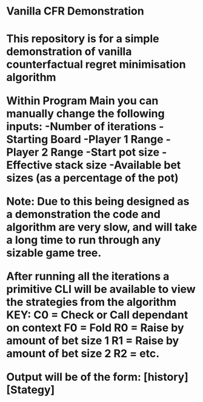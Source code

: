 <h1>Vanilla CFR Demonstration<h1>
This repository is for a simple demonstration of vanilla counterfactual regret minimisation algorithm

Within Program Main you can manually change the following inputs:
-Number of iterations
-Starting Board
-Player 1 Range
-Player 2 Range
-Start pot size
-Effective stack size
-Available bet sizes (as a percentage of the pot)

Note: Due to this being designed as a demonstration the code and algorithm are very slow, and will take a long
time to run through any sizable game tree.


After running all the iterations a primitive CLI will be available to view the strategies from the algorithm
KEY:
C0 = Check or Call dependant on context
F0 = Fold
R0 = Raise by amount of bet size 1
R1 = Raise by amount of bet size 2
R2 = etc.

Output will be of the form:
[history] [Stategy]

